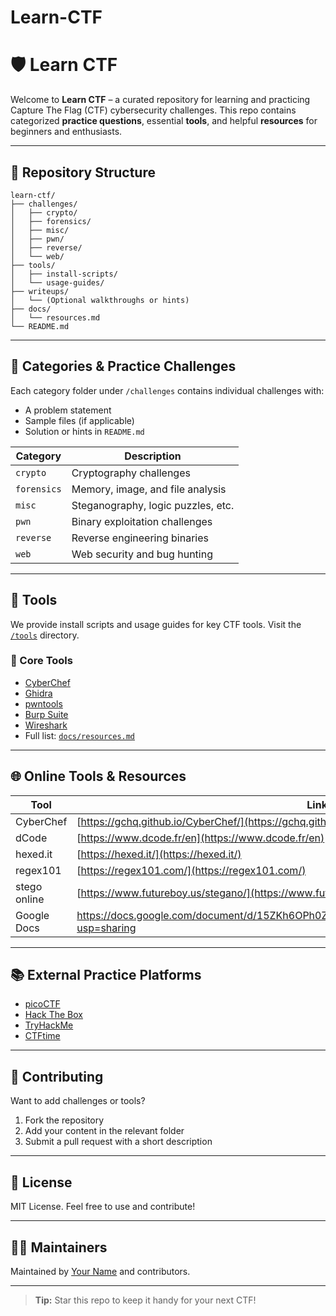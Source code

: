 # Learn-CTF
# 🛡️ Learn CTF

Welcome to **Learn CTF** – a curated repository for learning and practicing Capture The Flag (CTF) cybersecurity challenges. This repo contains categorized **practice questions**, essential **tools**, and helpful **resources** for beginners and enthusiasts.

---

## 📂 Repository Structure

```
learn-ctf/
├── challenges/
│   ├── crypto/
│   ├── forensics/
│   ├── misc/
│   ├── pwn/
│   ├── reverse/
│   └── web/
├── tools/
│   ├── install-scripts/
│   └── usage-guides/
├── writeups/
│   └── (Optional walkthroughs or hints)
├── docs/
│   └── resources.md
└── README.md
```

---

## 🧪 Categories & Practice Challenges

Each category folder under `/challenges` contains individual challenges with:
- A problem statement
- Sample files (if applicable)
- Solution or hints in `README.md`

| Category     | Description                    |
|--------------|--------------------------------|
| `crypto`     | Cryptography challenges        |
| `forensics`  | Memory, image, and file analysis |
| `misc`       | Steganography, logic puzzles, etc. |
| `pwn`        | Binary exploitation challenges |
| `reverse`    | Reverse engineering binaries   |
| `web`        | Web security and bug hunting   |

---

## 🔧 Tools

We provide install scripts and usage guides for key CTF tools. Visit the [`/tools`](tools/) directory.

### 🧰 Core Tools
- [CyberChef](https://gchq.github.io/CyberChef/)
- [Ghidra](https://ghidra-sre.org/)
- [pwntools](https://github.com/Gallopsled/pwntools)
- [Burp Suite](https://portswigger.net/burp)
- [Wireshark](https://www.wireshark.org/)
- Full list: [`docs/resources.md`](docs/resources.md)

---

## 🌐 Online Tools & Resources

| Tool | Link |
|------|------|
| CyberChef | [https://gchq.github.io/CyberChef/](https://gchq.github.io/CyberChef/) |
| dCode | [https://www.dcode.fr/en](https://www.dcode.fr/en) |
| hexed.it | [https://hexed.it/](https://hexed.it/) |
| regex101 | [https://regex101.com/](https://regex101.com/) |
| stego online | [https://www.futureboy.us/stegano/](https://www.futureboy.us/stegano/) |
| Google Docs| https://docs.google.com/document/d/15ZKh6OPh0ZnWcpuFAFNs8qgGv3RysofE4lkBWKU8kdE/edit?usp=sharing |

---

## 📚 External Practice Platforms

- [picoCTF](https://picoctf.org/)
- [Hack The Box](https://www.hackthebox.com/)
- [TryHackMe](https://tryhackme.com/)
- [CTFtime](https://ctftime.org/)

---

## 🧠 Contributing

Want to add challenges or tools?

1. Fork the repository
2. Add your content in the relevant folder
3. Submit a pull request with a short description

---

## 📜 License

MIT License. Feel free to use and contribute!

---

## 🧑‍💻 Maintainers

Maintained by [Your Name](https://github.com/Sunjid-Ahmed) and contributors.

---

> **Tip:** Star this repo to keep it handy for your next CTF!
